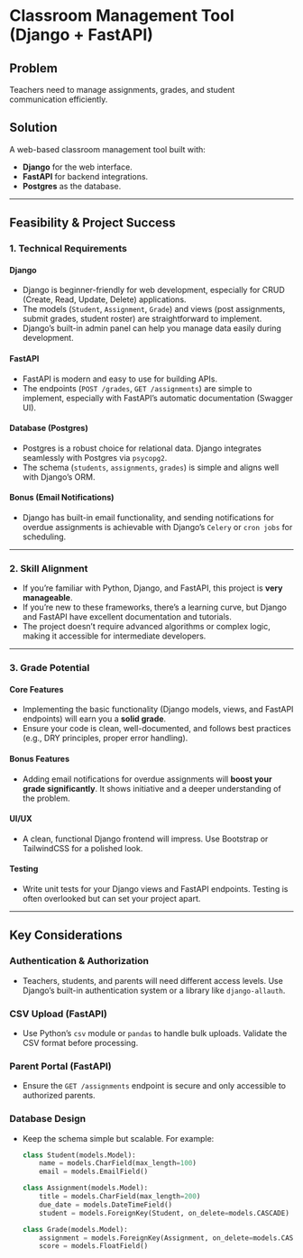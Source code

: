 # Classroom Management Tool (Django + FastAPI)

## Problem
Teachers need to manage assignments, grades, and student communication efficiently.

## Solution
A web-based classroom management tool built with:
- **Django** for the web interface.
- **FastAPI** for backend integrations.
- **Postgres** as the database.

---

## Feasibility & Project Success

### 1. Technical Requirements

#### **Django**
- Django is beginner-friendly for web development, especially for CRUD (Create, Read, Update, Delete) applications.
- The models (`Student`, `Assignment`, `Grade`) and views (post assignments, submit grades, student roster) are straightforward to implement.
- Django’s built-in admin panel can help you manage data easily during development.

#### **FastAPI**
- FastAPI is modern and easy to use for building APIs.
- The endpoints (`POST /grades`, `GET /assignments`) are simple to implement, especially with FastAPI’s automatic documentation (Swagger UI).

#### **Database (Postgres)**
- Postgres is a robust choice for relational data. Django integrates seamlessly with Postgres via `psycopg2`.
- The schema (`students`, `assignments`, `grades`) is simple and aligns well with Django’s ORM.

#### **Bonus (Email Notifications)**
- Django has built-in email functionality, and sending notifications for overdue assignments is achievable with Django’s `Celery` or `cron jobs` for scheduling.

---

### 2. Skill Alignment
- If you’re familiar with Python, Django, and FastAPI, this project is **very manageable**.
- If you’re new to these frameworks, there’s a learning curve, but Django and FastAPI have excellent documentation and tutorials.
- The project doesn’t require advanced algorithms or complex logic, making it accessible for intermediate developers.

---

### 3. Grade Potential

#### **Core Features**
- Implementing the basic functionality (Django models, views, and FastAPI endpoints) will earn you a **solid grade**.
- Ensure your code is clean, well-documented, and follows best practices (e.g., DRY principles, proper error handling).

#### **Bonus Features**
- Adding email notifications for overdue assignments will **boost your grade significantly**. It shows initiative and a deeper understanding of the problem.

#### **UI/UX**
- A clean, functional Django frontend will impress. Use Bootstrap or TailwindCSS for a polished look.

#### **Testing**
- Write unit tests for your Django views and FastAPI endpoints. Testing is often overlooked but can set your project apart.

---

## Key Considerations

### **Authentication & Authorization**
- Teachers, students, and parents will need different access levels. Use Django’s built-in authentication system or a library like `django-allauth`.

### **CSV Upload (FastAPI)**
- Use Python’s `csv` module or `pandas` to handle bulk uploads. Validate the CSV format before processing.

### **Parent Portal (FastAPI)**
- Ensure the `GET /assignments` endpoint is secure and only accessible to authorized parents.

### **Database Design**
- Keep the schema simple but scalable. For example:
  ```python
  class Student(models.Model):
      name = models.CharField(max_length=100)
      email = models.EmailField()

  class Assignment(models.Model):
      title = models.CharField(max_length=200)
      due_date = models.DateTimeField()
      student = models.ForeignKey(Student, on_delete=models.CASCADE)

  class Grade(models.Model):
      assignment = models.ForeignKey(Assignment, on_delete=models.CASCADE)
      score = models.FloatField()